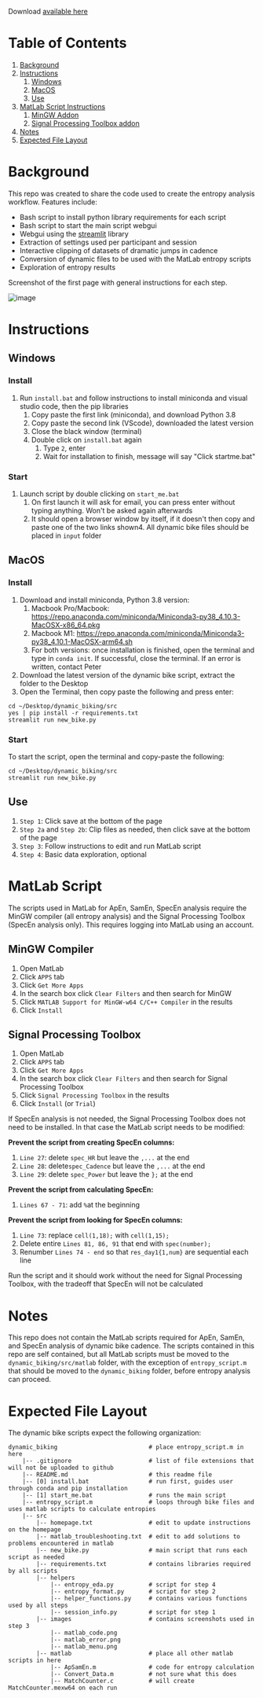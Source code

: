 Download [available here](https://github.com/pomkos/dynamic_biking/releases)

# Table of Contents

1. [Background](#background)
2. [Instructions](#instructions)
    1. [Windows](#windows)
    2. [MacOS](#macos)
    3. [Use](#use)
4. [MatLab Script Instructions](#matlab-script)
    1. [MinGW Addon](#mingw-addon)
    2. [Signal Processing Toolbox addon](#signal-processing-toolbox)
5. [Notes](#notes)
6. [Expected File Layout](#expected-file-layout)

# Background

This repo was created to share the code used to create the entropy analysis workflow. Features include:

* Bash script to install python library requirements for each script
* Bash script to start the main script webgui
* Webgui using the [streamlit](https://streamlit.io) library
* Extraction of settings used per participant and session
* Interactive clipping of datasets of dramatic jumps in cadence
* Conversion of dynamic files to be used with the MatLab entropy scripts
* Exploration of entropy results 

Screenshot of the first page with general instructions for each step.

![image](https://github.com/pomkos/dynamic_biking/raw/main/screenshot.png)

# Instructions

## Windows

### Install

1. Run `install.bat` and follow instructions to install miniconda and visual studio code, then the pip libraries
    1. Copy paste the first link (miniconda), and download Python 3.8
    2. Copy paste the second link (VScode), downloaded the latest version
    3. Close the black window (terminal)
    4. Double click on `install.bat` again
        1. Type `2`, enter
        2. Wait for installation to finish, message will say "Click startme.bat"

### Start
1. Launch script by double clicking on `start_me.bat`
    1. On first launch it will ask for email, you can press enter without typing anything. Won't be asked again afterwards
    2. It should open a browser window by itself, if it doesn't then copy and paste one of the two links shown4. All dynamic bike files should be placed in `input` folder

## MacOS

### Install
1. Download and install miniconda, Python 3.8 version: 
    1. Macbook Pro/Macbook: https://repo.anaconda.com/miniconda/Miniconda3-py38_4.10.3-MacOSX-x86_64.pkg
    2. Macbook M1: https://repo.anaconda.com/miniconda/Miniconda3-py38_4.10.1-MacOSX-arm64.sh
    3. For both versions: once installation is finished, open the terminal and type in `conda init`. If successful, close the terminal. If an error is written, contact Peter
2. Download the latest version of the dynamic bike script, extract the folder to the Desktop
3. Open the Terminal, then copy paste the following and press enter:

```
cd ~/Desktop/dynamic_biking/src
yes | pip install -r requirements.txt
streamlit run new_bike.py
```

### Start

To start the script, open the terminal and copy-paste the following:

```
cd ~/Desktop/dynamic_biking/src
streamlit run new_bike.py
```

## Use

1. `Step 1`: Click save at the bottom of the page
2. `Step 2a` and `Step 2b`: Clip files as needed, then click save at the bottom of the page
3. `Step 3`: Follow instructions to edit and run MatLab script
4. `Step 4`: Basic data exploration, optional


# MatLab Script

The scripts used in MatLab for ApEn, SamEn, SpecEn analysis require the MinGW compiler (all entropy analysis) and the Signal Processing Toolbox (SpecEn analysis only). This requires logging into MatLab using an account.

## MinGW Compiler

1. Open MatLab
2. Click `APPS` tab
3. Click `Get More Apps`
4. In the search box click `Clear Filters` and then search for MinGW
5. Click `MATLAB Support for MinGW-w64 C/C++ Compiler` in the results
6. Click `Install`

## Signal Processing Toolbox

1. Open MatLab
2. Click `APPS` tab
3. Click `Get More Apps`
4. In the search box click `Clear Filters` and then search for Signal Processing Toolbox
5. Click `Signal Processing Toolbox` in the results
6. Click `Install` (or `Trial`)

If SpecEn analysis is not needed, the Signal Processing Toolbox does not need to be installed. In that case the MatLab script needs to be modified:

__Prevent the script from creating SpecEn columns:__

1. `Line 27`: delete `spec_HR` but leave the `,...` at the end
2. `Line 28`: delete`spec_Cadence` but leave the `,...` at the end
3. `Line 29`: delete `spec_Power` but leave the `};` at the end

__Prevent the script from calculating SpecEn:__

1. `Lines 67 - 71`: add `%`at the beginning

__Prevent the script from looking for SpecEn columns:__

1. `Line 73`: replace `cell(1,18);` with `cell(1,15);`
2. Delete entire `Lines 81, 86, 91` that end with `spec(number);`
3. Renumber `Lines 74 - end` so that `res_day1{1,num}` are sequential each line

Run the script and it should work without the need for Signal Processing Toolbox, with the tradeoff that SpecEn will not be calculated

# Notes

This repo does not contain the MatLab scripts required for ApEn, SamEn, and SpecEn analysis of dynamic bike cadence. The scripts contained in this repo are self contained, but all MatLab scripts must be moved to the `dynamic_biking/src/matlab` folder, with the exception of `entropy_script.m` that should be moved to the `dynamic_biking` folder, before entropy analysis can proceed. 

# Expected File Layout

The dynamic bike scripts expect the following organization:

```
dynamic_biking                          # place entropy_script.m in here
    |-- .gitignore                      # list of file extensions that will not be uploaded to github
    |-- README.md                       # this readme file
    |-- [0] install.bat                 # run first, guides user through conda and pip installation
    |-- [1] start_me.bat                # runs the main script
    |-- entropy_script.m                # loops through bike files and uses matlab scripts to calculate entropies
    |-- src
        |-- homepage.txt                # edit to update instructions on the homepage
        |-- matlab_troubleshooting.txt  # edit to add solutions to problems encountered in matlab
        |-- new_bike.py                 # main script that runs each script as needed
        |-- requirements.txt            # contains libraries required by all scripts
        |-- helpers
            |-- entropy_eda.py          # script for step 4
            |-- entropy_format.py       # script for step 2
            |-- helper_functions.py     # contains various functions used by all steps
            |-- session_info.py         # script for step 1
        |-- images                      # contains screenshots used in step 3
            |-- matlab_code.png
            |-- matlab_error.png
            |-- matlab_menu.png
        |-- matlab                      # place all other matlab scripts in here
            |-- ApSamEn.m               # code for entropy calculation
            |-- Convert_Data.m          # not sure what this does
            |-- MatchCounter.c          # will create MatchCounter.mexw64 on each run
```
